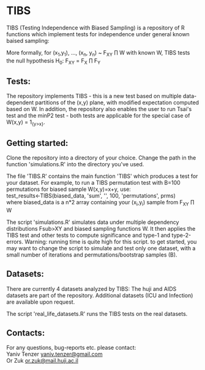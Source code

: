 # TIBS
TIBS (Testing Independence with Biased Sampling) is a repository of R functions which implement tests for independence under general  known baised sampling: 

More formally, for (x<sub>1</sub>,y<sub>1</sub>), ..., (x<sub>n</sub>, y<sub>n</sub>) ~ F<sub>XY</sub> $\prod$ W with known W,  TIBS tests the null hypothesis
H<sub>0</sub>: F<sub>XY</sub> = F<sub>X</sub> $\prod$ F<sub>Y</sub>

## Tests: 
The repository implements TIBS - this is a new test based on multiple data-dependent partitions of the (x,y) plane, 
with modified expectation computed based on W. 
In addition, the repository also enables the user to run Tsai's test and the minP2 test - both tests are 
applicable for the special case of W(x,y) = 1<sub>{y>x}</sub>. 

## Getting started: 
Clone the repository into a directory of your choice. 
Change the path in the function 'simulations.R' into the directory you've used. 

The file 'TIBS.R' contains the main function 'TIBS' which produces a test for your dataset. 
For example, to run a TIBS permutation test with B=100 permutations for biased sample W(x,y)=x+y, use: <br>
test_results<-TIBS(biased_data, 'sum', '', 100, 'permutations', prms) <br>
where biased_data is a n*2 array containing your (x<sub>i</sub>,y<sub>i</sub>) sample from F<sub>XY</sub> $\prod$ W


The script 'simulations.R' simulates data under multiple dependency distributions Fsub>XY</sub> and biased sampling functions W.
It then applies the TIBS test and other tests to compute significance and type-1 and type-2-errors.
Warning: running time is quite high for this script. to get started, you may want to change the script to 
simulate and test only one dataset, with a small number of iterations and permutations/bootstrap samples (B). 


## Datasets: 
There are currently 4 datasets analyzed by TIBS: 
The huji and AIDS datasets are part of the repository. 
Additional datasets (ICU and Infection) are available upon request. 


The script 'real_life_datasets.R'  runs the TIBS tests on the real datasets.

## Contacts: 
For any questions, bug-reports etc. please contact: <br>
Yaniv Tenzer   yaniv.tenzer@gmail.com <br>
Or Zuk  or.zuk@mail.huji.ac.il
